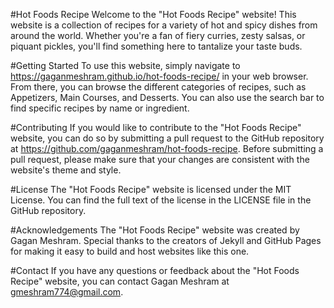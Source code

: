 #Hot Foods Recipe
Welcome to the "Hot Foods Recipe" website! This website is a collection of recipes for a variety of hot and spicy dishes from around the world. Whether you're a fan of fiery curries, zesty salsas, or piquant pickles, you'll find something here to tantalize your taste buds.

#Getting Started
To use this website, simply navigate to https://gaganmeshram.github.io/hot-foods-recipe/ in your web browser. From there, you can browse the different categories of recipes, such as Appetizers, Main Courses, and Desserts. You can also use the search bar to find specific recipes by name or ingredient.

#Contributing
If you would like to contribute to the "Hot Foods Recipe" website, you can do so by submitting a pull request to the GitHub repository at https://github.com/gaganmeshram/hot-foods-recipe. Before submitting a pull request, please make sure that your changes are consistent with the website's theme and style.

#License
The "Hot Foods Recipe" website is licensed under the MIT License. You can find the full text of the license in the LICENSE file in the GitHub repository.

#Acknowledgements
The "Hot Foods Recipe" website was created by Gagan Meshram. Special thanks to the creators of Jekyll and GitHub Pages for making it easy to build and host websites like this one.

#Contact
If you have any questions or feedback about the "Hot Foods Recipe" website, you can contact Gagan Meshram at gmeshram774@gmail.com.
